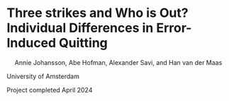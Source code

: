 # Three strikes and Who is Out? Individual Differences in Error-Induced Quitting
<p style="text-align: center;">Annie Johansson, Abe Hofman, Alexander Savi, and Han van der Maas  </p>

<p style="text=align: center;">University of Amsterdam  </p>

<p style="text=align: center;">Project completed April 2024  </p>


